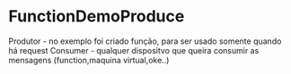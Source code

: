 # FunctionDemoProduce

Produtor - no exemplo foi criado função, para ser usado somente quando há request
Consumer - qualquer dispositvo que queira consumir as mensagens (function,maquina virtual,oke..)
